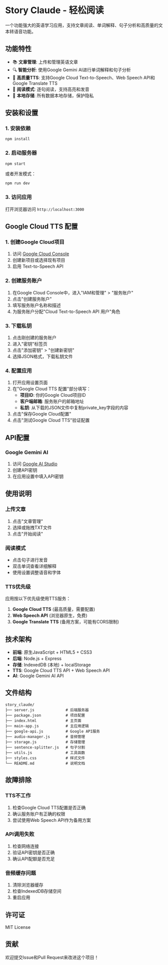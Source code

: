 # Story Claude - 轻松阅读

一个功能强大的英语学习应用，支持文章阅读、单词解释、句子分析和高质量的文本转语音功能。

## 功能特性

- 📚 **文章管理**: 上传和管理英语文章
- 🔍 **智能分析**: 使用Google Gemini AI进行单词解释和句子分析
- 🎤 **高质量TTS**: 支持Google Cloud Text-to-Speech、Web Speech API和Google Translate TTS
- 📖 **阅读模式**: 逐句阅读，支持高亮和发音
- 💾 **本地存储**: 所有数据本地存储，保护隐私

## 安装和设置

### 1. 安装依赖

```bash
npm install
```

### 2. 启动服务器

```bash
npm start
```

或者开发模式：

```bash
npm run dev
```

### 3. 访问应用

打开浏览器访问 `http://localhost:3000`

## Google Cloud TTS 配置

### 1. 创建Google Cloud项目

1. 访问 [Google Cloud Console](https://console.cloud.google.com/)
2. 创建新项目或选择现有项目
3. 启用 Text-to-Speech API

### 2. 创建服务账户

1. 在Google Cloud Console中，进入"IAM和管理" > "服务账户"
2. 点击"创建服务账户"
3. 填写服务账户名称和描述
4. 为服务账户分配"Cloud Text-to-Speech API 用户"角色

### 3. 下载私钥

1. 点击刚创建的服务账户
2. 进入"密钥"标签页
3. 点击"添加密钥" > "创建新密钥"
4. 选择JSON格式，下载私钥文件

### 4. 配置应用

1. 打开应用设置页面
2. 在"Google Cloud TTS 配置"部分填写：
   - **项目ID**: 你的Google Cloud项目ID
   - **客户端邮箱**: 服务账户的邮箱地址
   - **私钥**: 从下载的JSON文件中复制private_key字段的内容
3. 点击"保存Google Cloud配置"
4. 点击"测试Google Cloud TTS"验证配置

## API配置

### Google Gemini AI

1. 访问 [Google AI Studio](https://makersuite.google.com/app/apikey)
2. 创建API密钥
3. 在应用设置中填入API密钥

## 使用说明

### 上传文章

1. 点击"文章管理"
2. 选择或拖拽TXT文件
3. 点击"开始阅读"

### 阅读模式

- 点击句子进行发音
- 双击单词查看详细解释
- 使用设置调整语音和字体

### TTS优先级

应用按以下优先级使用TTS服务：

1. **Google Cloud TTS** (最高质量，需要配置)
2. **Web Speech API** (浏览器原生，免费)
3. **Google Translate TTS** (备用方案，可能有CORS限制)

## 技术架构

- **前端**: 原生JavaScript + HTML5 + CSS3
- **后端**: Node.js + Express
- **存储**: IndexedDB (本地) + localStorage
- **TTS**: Google Cloud TTS API + Web Speech API
- **AI**: Google Gemini AI API

## 文件结构

```
story_claude/
├── server.js              # 后端服务器
├── package.json           # 项目配置
├── index.html             # 主页面
├── main-app.js            # 主应用逻辑
├── google-api.js          # Google API服务
├── audio-manager.js       # 音频管理
├── storage.js             # 存储管理
├── sentence-splitter.js   # 句子分割
├── utils.js               # 工具函数
├── styles.css             # 样式文件
└── README.md              # 说明文档
```

## 故障排除

### TTS不工作

1. 检查Google Cloud TTS配置是否正确
2. 确认服务账户有正确的权限
3. 尝试使用Web Speech API作为备用方案

### API调用失败

1. 检查网络连接
2. 验证API密钥是否正确
3. 确认API配额是否充足

### 音频缓存问题

1. 清除浏览器缓存
2. 检查IndexedDB存储空间
3. 重启应用

## 许可证

MIT License

## 贡献

欢迎提交Issue和Pull Request来改进这个项目！ 